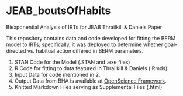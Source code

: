 # JEAB_boutsOfHabits
Biexponential Analysis of IRTs for JEAB Thrailkill &amp; Daniels Paper

This repository contains data and code developed for fitting the BERM model to IRTs; specifically, it was deployed to determine whether goal-directed vs. habitual action differed in BERM parameters. 

1. STAN Code for the Model (.STAN and .exe files)
2. R Code for fitting to data featured in Thrailkill & Daniels (.Rmds)
3. Input Data for code mentioned in 2.
4. Output Data from BHA is available at [OpenScience Framework](https://doi.org/10.17605/OSF.IO/BFJ5U). 
5. Knitted Markdown Files serving as Supplemental Files (.html)
